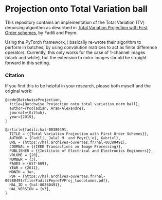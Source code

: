 # Projection onto Total Variation ball

This repository contains an implementation of the Total Variation (TV) denoising algorithm as described in [Total Variation Projection with First Order schemes](https://hal.archives-ouvertes.fr/hal-00380491v3/document), by Fadili and Peyre.

Using the PyTorch framework, I basically re-wrote their algorithm to perform in batches, by using convolution matrices to act as finite difference operators. Currently, this only works for the case of 1-channel images (black and white), but the extension to color images should be straight forward in this setting.

### Citation
If you find this to be helpful in your research, please both myself and the original work:
```
@code{BatchwiseProjection,
  title={Batchwise Projection onto total variation norm ball},
  author={Pooladian, Aram-Alexandre},
  journal={Github},
  year={2019},
}

@article{fadili:hal-00380491,
  TITLE = {{Total Variation Projection with First Order Schemes}},
  AUTHOR = {Fadili, Jalal M. and Peyr{\'e}, Gabriel},
  URL = {https://hal.archives-ouvertes.fr/hal-00380491},
  JOURNAL = {{IEEE Transactions on Image Processing}},
  PUBLISHER = {{Institute of Electrical and Electronics Engineers}},
  VOLUME = {20},
  NUMBER = {3},
  PAGES = {657-669},
  YEAR = {2011},
  MONTH = Jan,
  PDF = {https://hal.archives-ouvertes.fr/hal-00380491/file/FadiliPeyreTVProj_twocolumns.pdf},
  HAL_ID = {hal-00380491},
  HAL_VERSION = {v3},
}
```
